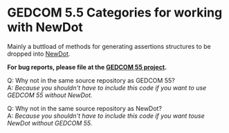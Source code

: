 # GEDCOM 5.5 Categories for working with NewDot

Mainly a buttload of methods for generating assertions structures to be dropped into [NewDot](https://github.com/FSDEV/NewDot).

**For bug reports, please file at the [GEDCOM 55 project](https://github.com/NSError/gedcom55).**

Q: Why not in the same source repository as GEDCOM 55?   
A: *Because you shouldn't have to include this code if you want to use GEDCOM 55 without NewDot.*

Q: Why not in the same source repository as NewDot?   
A: *Because you shouldn't have to include this code if you want touse NewDot without GEDCOM 55.*
